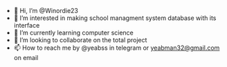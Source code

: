 - 👋 Hi, I’m @Winordie23
- 👀 I’m interested in making school managment system database with its interface
- 🌱 I’m currently learning computer science
- 💞️ I’m looking to collaborate on the total project
- 📫 How to reach me by @yeabss in telegram or yeabman32@gmail.com on email

<!---
Winordie23/Winordie23 is a ✨ special ✨ repository because its `README.md` (this file) appears on your GitHub profile.
You can click the Preview link to take a look at your changes.
--->
